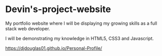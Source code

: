 # Devin's-project-website

My portfolio website where I will be displaying my growing skills as a full stack web developer. 

I will be demonstrating my knowledge in HTML5, CSS3 and Javascript.

https://djdouglas01.github.io/Personal-Profile/
